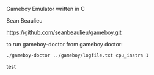 Gameboy Emulator written in C

Sean Beaulieu

https://github.com/seanbeaulieu/gameboy.git

to run gameboy-doctor from gameboy doctor:

    ./gameboy-doctor ../gameboy/logfile.txt cpu_instrs 1

test